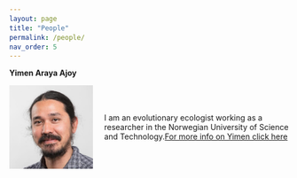 ```yaml
---
layout: page
title: "People"
permalink: /people/
nav_order: 5
---
```


**Yimen Araya Ajoy**
<div style="display: flex; align-items: center;">
  <img src="/assets/images/Pic.jpg" alt="Description" style="width: 30%; margin-right: 20px;">
  <p>
 I am an evolutionary ecologist working as a researcher in the Norwegian University of Science and Technology.<a href="/yimen/">For more info on Yimen click here</a>

</p>
</div>
<br>


